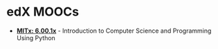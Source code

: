 edX MOOCs
=========

* [**MITx: 6.00.1x**](https://www.edx.org/course/mitx/mitx-6-00-1x-introduction-computer-2841) - Introduction to Computer Science and Programming Using Python
